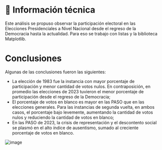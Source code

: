 # 📝 Información técnica
Este análisis se propuso observar la participación electoral en las Elecciones Presidenciales a Nivel Nacional desde el regreso de la Democracia hasta la actualidad. Para eso se trabajo con listas y la biblioteca Matplotlib.

# Conclusiones
Algunas de las conclusiones fueron las siguientes:
- La elección de 1983 fue la instancia con mayor porcentaje de participación y menor cantidad de votos nulos. En contraposición, en promedio las elecciones de 2023 tuvieron el menor porcentaje de participación desde el regreso de la Democracia;
- El porcentaje de votos en blanco es mayor en las PASO que en las elecciones generales. Para las instancias de segunda vuelta, en ambos casos, el porcentaje bajo levemente, aumentando la cantidad de votos nulos y reduciendo la cantidad de votos en blanco;
- En las PASO de 2023, la crisis de representación y el descontento social se plasmó en el alto índice de ausentismo, sumado al creciente porcentaje de votos en blanco.

 ![image](https://github.com/Mailen-Badoza/Analisis-de-elecciones-presidenciales/assets/145297121/7bec6694-1793-43b3-ae34-2c84030d0432)



